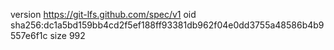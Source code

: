 version https://git-lfs.github.com/spec/v1
oid sha256:dc1a5bd159bb4cd2f5ef188ff93381db962f04e0dd3755a48586b4b9557e6f1c
size 992
